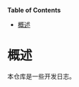 <!-- markdown-toc start - Don't edit this section. Run M-x markdown-toc-refresh-toc -->
**Table of Contents**

- [概述](#概述)

<!-- markdown-toc end -->
# 概述
本仓库是一些开发日志。
